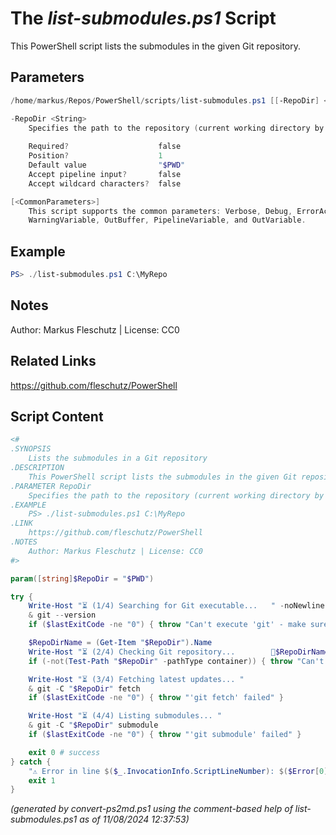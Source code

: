 The *list-submodules.ps1* Script
===========================

This PowerShell script lists the submodules in the given Git repository.

Parameters
----------
```powershell
/home/markus/Repos/PowerShell/scripts/list-submodules.ps1 [[-RepoDir] <String>] [<CommonParameters>]

-RepoDir <String>
    Specifies the path to the repository (current working directory by default)
    
    Required?                    false
    Position?                    1
    Default value                "$PWD"
    Accept pipeline input?       false
    Accept wildcard characters?  false

[<CommonParameters>]
    This script supports the common parameters: Verbose, Debug, ErrorAction, ErrorVariable, WarningAction, 
    WarningVariable, OutBuffer, PipelineVariable, and OutVariable.
```

Example
-------
```powershell
PS> ./list-submodules.ps1 C:\MyRepo

```

Notes
-----
Author: Markus Fleschutz | License: CC0

Related Links
-------------
https://github.com/fleschutz/PowerShell

Script Content
--------------
```powershell
<#
.SYNOPSIS
	Lists the submodules in a Git repository
.DESCRIPTION
	This PowerShell script lists the submodules in the given Git repository.
.PARAMETER RepoDir
	Specifies the path to the repository (current working directory by default)
.EXAMPLE
	PS> ./list-submodules.ps1 C:\MyRepo
.LINK
	https://github.com/fleschutz/PowerShell
.NOTES
	Author: Markus Fleschutz | License: CC0
#>

param([string]$RepoDir = "$PWD")

try {
	Write-Host "⏳ (1/4) Searching for Git executable...   " -noNewline
	& git --version
	if ($lastExitCode -ne "0") { throw "Can't execute 'git' - make sure Git is installed and available" }

	$RepoDirName = (Get-Item "$RepoDir").Name
	Write-Host "⏳ (2/4) Checking Git repository...        📂$RepoDirName"
	if (-not(Test-Path "$RepoDir" -pathType container)) { throw "Can't access folder: $RepoDir" }

	Write-Host "⏳ (3/4) Fetching latest updates... "
	& git -C "$RepoDir" fetch
	if ($lastExitCode -ne "0") { throw "'git fetch' failed" }

	Write-Host "⏳ (4/4) Listing submodules... "
	& git -C "$RepoDir" submodule
	if ($lastExitCode -ne "0") { throw "'git submodule' failed" }

	exit 0 # success
} catch {
	"⚠️ Error in line $($_.InvocationInfo.ScriptLineNumber): $($Error[0])"
	exit 1
}
```

*(generated by convert-ps2md.ps1 using the comment-based help of list-submodules.ps1 as of 11/08/2024 12:37:53)*
